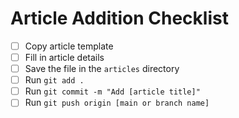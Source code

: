# Article Addition Checklist

- [ ] Copy article template
- [ ] Fill in article details
- [ ] Save the file in the `articles` directory
- [ ] Run `git add .`
- [ ] Run `git commit -m "Add [article title]"`
- [ ] Run `git push origin [main or branch name]`
